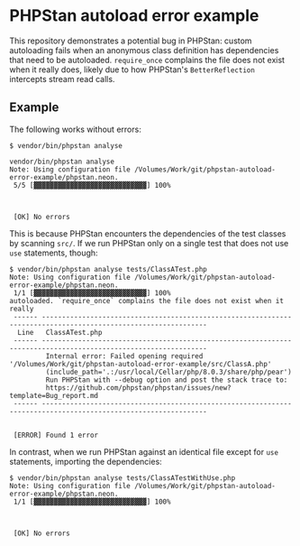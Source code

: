# PHPStan autoload error example

This repository demonstrates a potential bug in PHPStan: custom autoloading
fails when an anonymous class definition has dependencies that need to be
autoloaded. `require_once` complains the file does not exist when it really
does, likely due to how PHPStan's `BetterReflection` intercepts stream read
calls.

## Example

The following works without errors:

    $ vendor/bin/phpstan analyse

    vendor/bin/phpstan analyse
    Note: Using configuration file /Volumes/Work/git/phpstan-autoload-error-example/phpstan.neon.
     5/5 [▓▓▓▓▓▓▓▓▓▓▓▓▓▓▓▓▓▓▓▓▓▓▓▓▓▓▓▓] 100%
    
    
    
     [OK] No errors

This is because PHPStan encounters the dependencies of the test classes by
scanning `src/`. If we run PHPStan only on a single test that does not use
`use` statements, though:

    $ vendor/bin/phpstan analyse tests/ClassATest.php
    Note: Using configuration file /Volumes/Work/git/phpstan-autoload-error-example/phpstan.neon.
     1/1 [▓▓▓▓▓▓▓▓▓▓▓▓▓▓▓▓▓▓▓▓▓▓▓▓▓▓▓▓] 100%
    autoloaded. `require_once` complains the file does not exist when it really
     ------ ---------------------------------------------------------------------------------------------------------------
      Line   ClassATest.php
     ------ ---------------------------------------------------------------------------------------------------------------
             Internal error: Failed opening required '/Volumes/Work/git/phpstan-autoload-error-example/src/ClassA.php'
             (include_path='.:/usr/local/Cellar/php/8.0.3/share/php/pear')
             Run PHPStan with --debug option and post the stack trace to:
             https://github.com/phpstan/phpstan/issues/new?template=Bug_report.md
     ------ ---------------------------------------------------------------------------------------------------------------
    
    
     [ERROR] Found 1 error

In contrast, when we run PHPStan against an identical file except for `use`
statements, importing the dependencies:

    $ vendor/bin/phpstan analyse tests/ClassATestWithUse.php
    Note: Using configuration file /Volumes/Work/git/phpstan-autoload-error-example/phpstan.neon.
     1/1 [▓▓▓▓▓▓▓▓▓▓▓▓▓▓▓▓▓▓▓▓▓▓▓▓▓▓▓▓] 100%
    
    
    
     [OK] No errors


